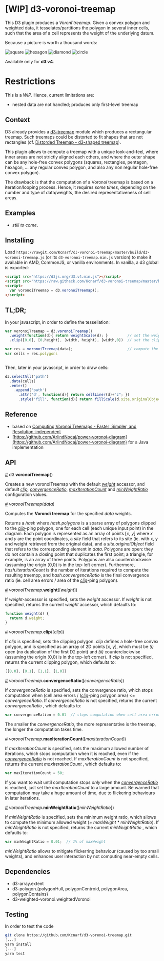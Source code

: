 # [WIP] d3-voronoi-treemap
This D3 plugin produces a *Voronï treemap*. Given a convex polygon and weighted data, it tesselates/partitions the polygon in several inner cells, such that the area of a cell represents the weight of the underlying datum.

Because a picture is worth a thousand words:

![square](./img/square.png)
![hexagon](./img/hexagon.png)
![diamond](./img/diamond.png)
![circle](./img/circle.png)

Available only for **d3 v4**.

# Restrictions
This is a *WIP*. Hence, current limitations are:
* nested data are not handled; produces only first-level treemap

## Context
D3 already provides a [d3-treemap](https://github.com/d3/d3-hierarchy/blob/master/README.md#treemap) module which produces a rectangular treemap. Such treemaps could be distorted to fit shapes that are not rectangles (cf. [Distorded Treemap - d3-shaped treemap](http://bl.ocks.org/Kcnarf/976b2e854965eea17a7754517043b91f)).

This plugin allows to compute a treemap with a unique look-and-feel, where inner areas are not strictly aligned each others, and where the outer shape can be any hole-free convex polygons (squares, rectangles, pentagon, hexagon, ... any regular convex polygon, and also any non regular hole-free convex polygon).

The drawback is that the computation of a Voronoï treemap is based on a iteration/looping process. Hence, it requires *some times*, depending on the number and type of data/weights, the desired representativeness of cell areas.

## Examples
* *still to come*.

## Installing
Load ```https://rawgit.com/Kcnarf/d3-voronoi-treemap/master/build/d3-voronoi-treemap.js``` (or its ```d3-voronoi-treemap.min.js``` version) to make it available in AMD, CommonJS, or vanilla environments. In vanilla, a d3 global is exported:
```html
<script src="https://d3js.org/d3.v4.min.js"></script>
<script src="https://raw.githack.com/Kcnarf/d3-voronoi-treemap/master/build/d3-voronoi-treemap.js"></script>
<script>
  var voronoiTreemap = d3.voronoiTreemap();
</script>
```

## TL;DR;
In your javascript, in order to define the tessellation:
```javascript
var voronoiTreemap = d3.voronoiTreemap()
  .weight(function(d){ return weightScale(d); }         // set the weight accessor
  .clip([0,0], [0,height], [width, height], [width,0])  // set the clipping polygon

var res = voronoiTreemap(data);                         // compute the weighted Voronoi tessellation; returns {polygons, iterationCount, convergenceRatio}
var cells = res.polygons
  
```

Then, later in your javascript, in order to draw cells:
```javascript
d3.selectAll('path')
  .data(cells)
  .enter()
    .append('path')
      .attr('d', function(d){ return cellLiner(d)+"z"; })
      .style('fill', function(d){ return fillScale(d.site.originalObject); })
```

## Reference
* based on [Computing Voronoi Treemaps - Faster, Simpler, and Resolution-independent ](https://www.uni-konstanz.de/mmsp/pubsys/publishedFiles/NoBr12a.pdf)
* [https://github.com/ArlindNocaj/power-voronoi-diagram](https://github.com/ArlindNocaj/power-voronoi-diagram) for a Java implementation

## API
<a name="voronoiTreemap" href="#voronoiTreemap">#</a> d3.<b>voronoiTreemap</b>()

Creates a new voronoiTreemap with the default [*weight*](#voronoiTreemap_weight) accessor, and default [*clip*](#voronoiTreemap_clip), [*convergenceRatio*](#voronoiTreemap_convergenceRatio), [*maxIterationCount*](#voronoiTreemap_maxIterationCount) and [*minWeightRatio*](#voronoiTreemap_minWeightRatio) configuration values.

<a name="_voronoiTreemap" href="#_voronoiTreemap">#</a> <i>voronoiTreemap</i>(<i>data</i>)

Computes the **Voronoï treemap** for the specified *data* weights.

Returns a *hash* where *hash.polygons* is a sparse array of polygons clipped to the [*clip*](#voronoiTreemap_clip)-ping polygon, one for each cell (each unique input point) in the diagram. Each polygon is represented as an array of points \[*x*, *y*\] where *x* and *y* are the point coordinates, a *site* field that refers to its site (ie. with x, y and weight retrieved from the original data), and a *site.originalObject* field that refers to the corresponding element in *data*. Polygons are open: they do not contain a closing point that duplicates the first point; a triangle, for example, is an array of three points. Polygons are also counterclockwise (assuming the origin ⟨0,0⟩ is in the top-left corner). Furthermore, *hash.iterationCount* is the number of iterations required to compute the resulting treempp, and *hash.convergenceRatio* is the final convergence ratio (ie. cell area errors / area of the [*clip*](#voronoiTreemap_clip)-ping polygon).

<a name="voronoiTreemap_weight" href="#voronoiTreemap_weight">#</a> <i>voronoiTreemap</i>.<b>weight</b>([<i>weight</i>])

If *weight*-accessor is specified, sets the *weight* accessor. If *weight* is not specified, returns the current *weight* accessor, which defaults to:

```js
function weight(d) {
  return d.weight;
}
```

<a name="voronoiTreemap_clip" href="#voronoiTreemap_clip">#</a> <i>voronoiTreemap</i>.<b>clip</b>([<i>clip</i>])

If *clip* is specified, sets the clipping polygon. *clip* defines a hole-free convex polygon, and is specified as an array of 2D points \[x, y\], which must be *(i)* open (no duplication of the first D2 point) and *(ii)* counterclockwise (assuming the origin ⟨0,0⟩ is in the top-left corner). If *clip* is not specified, returns the current clipping polygon, which defaults to:

```js
[[0,0], [0,1], [1,1], [1,0]]
```

<a name="voronoiTreemap_convergenceRatio" href="#voronoiTreemap_convergenceRatio">#</a> <i>voronoiTreemap</i>.<b>convergenceRatio</b>([<i>convergenceRatio</i>])

If *convergenceRatio* is specified, sets the convergence ratio, which stops computation when (cell area errors / ([*clip*](#voronoiTreemap_clip)-ping polygon area) <= *convergenceRatio*. If *convergenceRatio* is not specified, returns the current *convergenceRatio* , which defaults to:

```js
var convergenceRation = 0.01  // stops computation when cell area error <= 1% clipping polygon's area
```

The smaller the *convergenceRatio*, the more representative is the treemap, the longer the computation takes time. 

<a name="voronoiTreemap_maxIterationCount" href="#voronoiTreemap_maxIterationCount">#</a> <i>voronoiTreemap</i>.<b>maxIterationCount</b>([<i>maxIterationCount</i>])

If *maxIterationCount* is specified, sets the maximum allowed number of iterations, which stops computation when it is reached, even if the [*convergenceRatio*](#voronoiTreemap_convergenceRatio) is not reached. If *maxIterationCount* is not specified, returns the current *maxIterationCount* , which defaults to:

```js
var maxIterationCount = 50;
```

If you want to wait until computation stops _only_ when the [*convergenceRatio*](#voronoiTreemap_convergenceRatio) is reached, just set the *maxIterationCount* to a large amount. Be warned that computation may take a huge amount of time, due to flickering behaviours in later iterations.

<a name="voronoiTreemap_minWeightRatio" href="#voronoiTreemap_minWeightRatio">#</a> <i>voronoiTreemap</i>.<b>minWeightRatio</b>([<i>minWeightRatio</i>])

If *minWeightRatio* is specified, sets the minimum weight ratio, which allows to compute the minimum allowed weight (_= maxWeight * minWeightRatio_). If *minWeightRatio* is not specified, returns the current *minWeightRatio* , which defaults to:

```js
var minWeightRatio = 0.01;  // 1% of maxWeight
```

*minWeightRatio* allows to mitigate flickerring behaviour (caused by too small weights), and enhances user interaction by not computing near-empty cells.

## Dependencies
 * d3-array.extent
 * d3-polygon.{polygonHull, polygonCentroid, polygonArea, polygonContains}
 * d3-weighted-voronoi.weightedVoronoi

## Testing
In order to test the code

```sh
git clone https://github.com/Kcnarf/d3-voronoi-treemap.git
[...]
yarn install
[...]
yarn test
```

